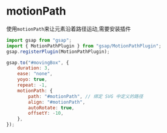# motionPath 
使用`motionPath`来让元素沿着路径运动,需要安装插件

```js
import gsap from "gsap";
import { MotionPathPlugin } from "gsap/MotionPathPlugin";
gsap.registerPlugin(MotionPathPlugin);
```
```js
gsap.to("#movingBox", {
    duration: 3,
    ease: "none",
    yoyo: true,
    repeat: -1,
    motionPath: {
        path: "#motionPath", // 绑定 SVG 中定义的路径
        align: "#motionPath",
        autoRotate: true,
        offsetY: -10,
    },
});
```